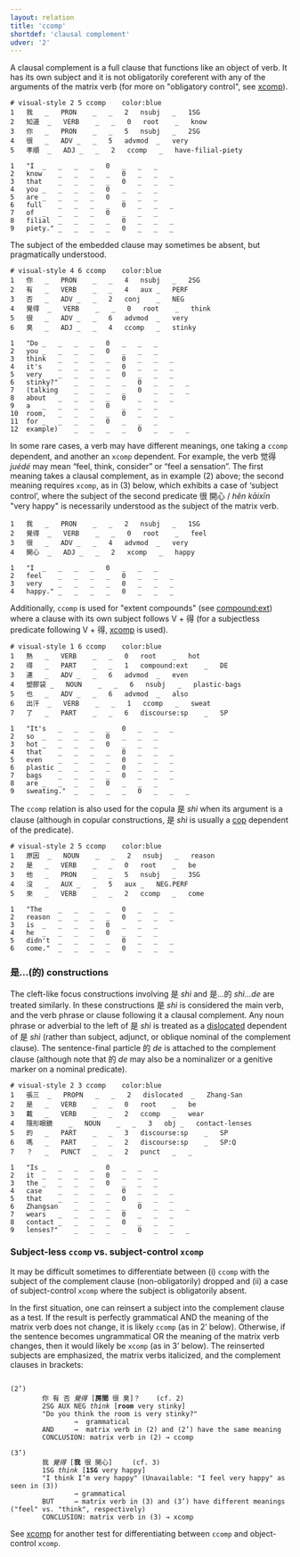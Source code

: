 ```yaml
---
layout: relation
title: 'ccomp'
shortdef: 'clausal complement'
udver: '2'
---
```


A clausal complement is a full clause that functions like an object of verb. It has its own subject and it is not obligatorily coreferent with any of the arguments of the matrix verb (for more on "obligatory control", see [xcomp]()).

~~~ conllu
# visual-style 2 5 ccomp	color:blue
1	我	_	PRON	_	_	2	nsubj	_	1SG
2	知道	_	VERB	_	_	0	root	_	know
3	你	_	PRON	_	_	5	nsubj	_	2SG
4	很	_	ADV	_	_	5	advmod	_	very
5	孝順	_	ADJ	_	_	2	ccomp	_	have-filial-piety

1	"I	_	_	_	_	0	_	_	_
2	know	_	_	_	_	0	_	_	_
3	that	_	_	_	_	0	_	_	_
4	you	_	_	_	_	0	_	_	_
5	are	_	_	_	_	0	_	_	_
6	full	_	_	_	_	0	_	_	_
7	of	_	_	_	_	0	_	_	_
8	filial	_	_	_	_	0	_	_	_
9	piety."	_	_	_	_	0	_	_	_

~~~

The subject of the embedded clause may sometimes be absent, but pragmatically understood.

~~~ conllu
# visual-style 4 6 ccomp	color:blue
1	你	_	PRON	_	_	4	nsubj	_	2SG
2	有	_	VERB	_	_	4	aux	_	PERF
3	否	_	ADV	_	_	2	conj	_	NEG
4	覺得	_	VERB	_	_	0	root	_	think
5	很	_	ADV	_	_	6	advmod	_	very
6	臭	_	ADJ	_	_	4	ccomp	_	stinky

1	"Do	_	_	_	_	0	_	_	_
2	you	_	_	_	_	0	_	_	_
3	think	_	_	_	_	0	_	_	_
4	it's	_	_	_	_	0	_	_	_
5	very	_	_	_	_	0	_	_	_
6	stinky?"	_	_	_	_	0	_	_	_
7	(talking	_	_	_	_	0	_	_	_
8	about	_	_	_	_	0	_	_	_
9	a	_	_	_	_	0	_	_	_
10	room,	_	_	_	_	0	_	_	_
11	for	_	_	_	_	0	_	_	_
12	example)	_	_	_	_	0	_	_	_

~~~

In some rare cases, a verb may have different meanings, one taking a `ccomp` dependent, and another an `xcomp` dependent. For example, the verb 觉得 _juédé_ may mean “feel, think, consider” or “feel a sensation”. The first meaning takes a clausal complement, as in example (2) above; the second meaning requires `xcomp`, as in (3) below, which exhibits a case of ‘subject control’, where the subject of the second predicate 很 開心 / _hěn kāixīn_ "very happy" is necessarily understood as the subject of the matrix verb.

~~~ conllu
1	我	_	PRON	_	_	2	nsubj	_	1SG
2	覺得	_	VERB	_	_	0	root	_	feel
3	很	_	ADV	_	_	4	advmod	_	very
4	開心	_	ADJ	_	_	2	xcomp	_	happy

1	"I	_	_	_	_	0	_	_	_
2	feel	_	_	_	_	0	_	_	_
3	very	_	_	_	_	0	_	_	_
4	happy."	_	_	_	_	0	_	_	_

~~~

Additionally, `ccomp` is used for "extent compounds" (see [compound:ext]()) where a clause with its own subject follows V + 得 (for a subjectless predicate following V + 得, [xcomp]() is used).

~~~ conllu
# visual-style 1 6 ccomp	color:blue
1	熱	_	VERB	_	_	0	root	_	hot
2	得	_	PART	_	_	1	compound:ext	_	DE
3	連	_	ADV	_	_	6	advmod	_	even
4	塑膠袋	_	NOUN	_	_	6	nsubj	_	plastic-bags
5	也	_	ADV	_	_	6	advmod	_	also
6	出汗	_	VERB	_	_	1	ccomp	_	sweat
7	了	_	PART	_	_	6	discourse:sp	_	SP

1	"It's	_	_	_	_	0	_	_	_
2	so	_	_	_	_	0	_	_	_
3	hot	_	_	_	_	0	_	_	_
4	that	_	_	_	_	0	_	_	_
5	even	_	_	_	_	0	_	_	_
6	plastic	_	_	_	_	0	_	_	_
7	bags	_	_	_	_	0	_	_	_
8	are	_	_	_	_	0	_	_	_
9	sweating."	_	_	_	_	0	_	_	_

~~~

The `ccomp` relation is also used for the copula 是 _shì_ when its argument is a clause (although in copular constructions, 是 _shì_ is usually a [cop]() dependent of the predicate).

~~~ conllu
# visual-style 2 5 ccomp	color:blue
1	原因	_	NOUN	_	_	2	nsubj	_	reason
2	是	_	VERB	_	_	0	root	_	be
3	他	_	PRON	_	_	5	nsubj	_	3SG
4	沒	_	AUX	_	_	5	aux	_	NEG.PERF
5	來	_	VERB	_	_	2	ccomp	_	come

1	"The	_	_	_	_	0	_	_	_
2	reason	_	_	_	_	0	_	_	_
3	is	_	_	_	_	0	_	_	_
4	he	_	_	_	_	0	_	_	_
5	didn't	_	_	_	_	0	_	_	_
6	come."	_	_	_	_	0	_	_	_

~~~

### 是...(的) constructions

The cleft-like focus constructions involving 是 _shì_ and 是...的 _shì...de_ are treated similarly.  In these constructions 是 _shì_ is considered the main verb, and the verb phrase or clause following it a clausal complement. Any noun phrase or adverbial to the left of 是 _shì_ is treated as a [dislocated]() dependent of 是 _shì_ (rather than subject, adjunct, or oblique nominal of the complement clause). The sentence-final particle 的 _de_ is attached to the complement clause (although note that 的 _de_ may also be a nominalizer or a genitive marker on a nominal predicate).

~~~ conllu
# visual-style 2 3 ccomp	color:blue
1	張三	_	PROPN	_	_	2	dislocated	_	Zhang-San
2	是	_	VERB	_	_	0	root	_	be
3	戴	_	VERB	_	_	2	ccomp	_	wear
4	隱形眼鏡	_	NOUN	_	_	3	obj	_	contact-lenses
5	的	_	PART	_	_	3	discourse:sp	_	SP
6	嗎	_	PART	_	_	2	discourse:sp	_	SP:Q
7	？	_	PUNCT	_	_	2	punct	_	_

1	"Is	_	_	_	_	0	_	_	_
2	it	_	_	_	_	0	_	_	_
3	the	_	_	_	_	0	_	_	_
4	case	_	_	_	_	0	_	_	_
5	that	_	_	_	_	0	_	_	_
6	Zhangsan	_	_	_	_	0	_	_	_
7	wears	_	_	_	_	0	_	_	_
8	contact	_	_	_	_	0	_	_	_
9	lenses?"	_	_	_	_	0	_	_	_

~~~

### Subject-less `ccomp` vs. subject-control `xcomp`

It may be difficult sometimes to differentiate between (i) `ccomp` with the subject of the complement clause (non-obligatorily) dropped and (ii) a case of subject-control `xcomp` where the subject is obligatorily absent.

In the first situation, one can reinsert a subject into the complement clause as a test. If the result is perfectly grammatical AND the meaning of the matrix verb does not change, it is likely `ccomp` (as in 2’ below). Otherwise, if the sentence becomes ungrammatical OR the meaning of the matrix verb changes, then it would likely be `xcomp` (as in 3’ below). The reinserted subjects are emphasized, the matrix verbs italicized, and the complement clauses in brackets:

<code>
(2’)
		你 有 否 <i>覺得</i> [<b>房間</b> 很 臭]？ 	(cf. 2)
		2SG AUX NEG <i>think</i> [<b>room</b> very stinky]
		"Do you think the room is very stinky?"
				→  grammatical
		AND 	→  matrix verb in (2) and (2’) have the same meaning 	
		CONCLUSION: matrix verb in (2) → ccomp
</code>

<code>
(3’)
		我 <i>覺得</i> [<b>我</b> 很 開心] 	(cf. 3)
		1SG <i>think</i> [<b>1SG</b> very happy]
		"I think I’m very happy" (Unavailable: "I feel very happy" as seen in (3))
				→ grammatical
		BUT		→ matrix verb in (3) and (3’) have different meanings ("feel" vs. "think", respectively)
		CONCLUSION: matrix verb in (3) → xcomp
</code>

See [xcomp]() for another test for differentiating between `ccomp` and object-control `xcomp`.

